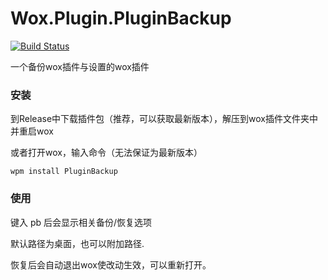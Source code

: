 # Wox.Plugin.PluginBackup

[![Build Status](https://travis-ci.com/cildhdi/Wox.Plugin.PluginBackup.svg?branch=master)](https://travis-ci.com/cildhdi/Wox.Plugin.PluginBackup)

一个备份wox插件与设置的wox插件



### 安装

到Release中下载插件包（推荐，可以获取最新版本），解压到wox插件文件夹中并重启wox

或者打开wox，输入命令（无法保证为最新版本）

```
wpm install PluginBackup
```



### 使用

键入 pb 后会显示相关备份/恢复选项

默认路径为桌面，也可以附加路径.

恢复后会自动退出wox使改动生效，可以重新打开。
